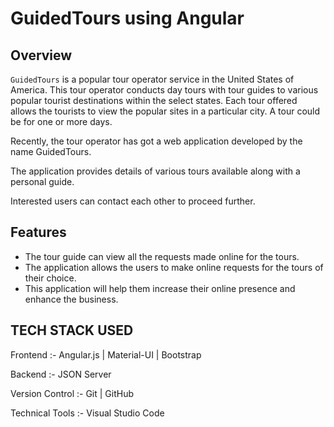 # GuidedTours using Angular

## Overview

`GuidedTours` is a popular tour operator service in the United States of America. This tour operator conducts day tours with tour guides to various popular tourist destinations within the select states. Each tour offered allows the tourists to view the popular sites in a particular city. A tour could be for one or more days.

Recently, the tour operator has got a web application developed by the name GuidedTours. 

The application provides details of various tours available along with a personal guide. 

Interested users can contact each other to proceed further.

## Features

- The tour guide can view all the requests made online for the tours. 
- The application allows the users to make online requests for the tours of their choice. 
- This application will help them increase their online presence and enhance the business. 

## TECH STACK USED

Frontend :- Angular.js | Material-UI | Bootstrap

Backend :- JSON Server

Version Control :- Git | GitHub

Technical Tools :- Visual Studio Code
